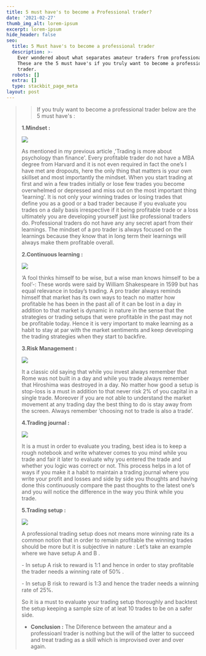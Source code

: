```yaml
---
title: 5 must have's to become a Professional trader?
date: '2021-02-27'
thumb_img_alt: lorem-ipsum
excerpt: lorem-ipsum
hide_header: false
seo:
  title: 5 Must have's to become a professional trader
  description: >-
    Ever wondered about what separates amateur traders from professional ones.
    These are the 5 must have's if you truly want to become a professional
    trader.
  robots: []
  extra: []
  type: stackbit_page_meta
layout: post
---
```

> > If you truly want to become a professional trader below are the 5 must have's :
>
> **1.Mindset :**
>
> ![](http://www.brameshtechanalysis.com/wp-content/uploads/2020/07/mindset.jpg)
>
> As mentioned in my previous article ,'Trading is more about psychology than finance'.
> Every profitable trader do not have a MBA degree from Harvard and it is not even required in fact
> the one’s I have met are dropouts, here the only thing that matters is your own skillset and most
> importantly the mindset. When you start trading at first and win a few trades initially or lose few
> trades you become overwhelmed or depressed and miss out on the most important thing
> ‘learning’. It is not only your winning trades or losing trades that define you as a good or a bad
> trader because if you evaluate you trades on a daily basis irrespective if it being profitable trade or
> a loss ultimately you are developing yourself just like professional traders do. Professional traders
> do not have any any secret apart from their learnings. The mindset of a pro trader is always
> focused on the learnings because they know that in long term their learnings will always make
> them profitable overall.
>
> **2.Continuous learning :**
>
> ![](https://lh3.googleusercontent.com/proxy/boOOM23XbKBbI5Yvd7x6qNM70nx\_8dVwAAFzk_D3QX-daMgpxFxi44C4rmagPq_WT4yonc8tkc6RjQ5bTH6hRdyjGuUv6GS5o-VQnrWPZXqzSZAIQ\_7DP3NdoMvJYwwPElfo6g)
>
> ‘A fool thinks himself to be wise, but a wise man knows himself to be a fool’-: These words were
> said by William Shakespeare in 1599 but has equal relevance in today’s trading. A pro trader
> always reminds himself that market has its own ways to teach no matter how profitable he has
> been in the past all of it can be lost in a day in addition to that market is dynamic in nature in the
> sense that the strategies or trading setups that were profitable in the past may not be profitable
> today. Hence it is very important to make learning as a habit to stay at par with the market
> sentiments and keep developing the trading strategies when they start to backfire.
>
> **3.Risk Management :**
>
> ![](https://thumbor.forbes.com/thumbor/fit-in/1200x0/filters%3Aformat%28jpg%29/https%3A%2F%2Fspecials-images.forbesimg.com%2Fimageserve%2F5ef62970c7e8ff000777baec%2F0x0.jpg)
>
> It a classic old saying that while you invest always remember that Rome was not built in a day and
> while you trade always remember that Hiroshima was destroyed in a day. No matter how good a
> setup is stop-loss is a must in addition to that never risk 2% of you capital in a single trade.
> Moreover if you are not able to understand the market movement at any trading day the best
> thing to do is stay away from the screen. Always remember ‘choosing not to trade is also a trade’.
>
> **4.Trading journal :**
>
> ![](https://www.teachingenglish.org.uk/sites/teacheng/files/images/class_journals_iStock\_000021675732XSmall.jpg)
>
> It is a must in order to evaluate you trading, best idea is to keep a rough notebook and write
> whatever comes to you mind while you trade and fair it later to evaluate why you entered the trade
> and whether you logic was correct or not. This process helps in a lot of ways if you make it a habit
> to maintain a trading journal where you write your profit and losses and side by side you thoughts
> and having done this continuously compare the past thoughts to the latest one’s and you will
> notice the difference in the way you think while you trade.
>
> **5.Trading setup :**
>
> ![](https://devexperts.com/blog/wp-content/uploads/2019/09/twitter-strategy-mobile.png)
>
> A professional trading setup does not means more winning rate its a common notion that in order
> to remain profitable the winning trades should be more but it is subjective in nature : Let’s take an
> example where we have setup A and B .
>
> \- In setup A risk to reward is 1:1 and hence in order to stay profitable the trader needs a winning
> rate of 50% .
>
> \- In setup B risk to reward is 1:3 and hence the trader needs a winning rate of 25%.
>
> So it is a must to evaluate your trading setup thoroughly and backtest the setup keeping a sample
> size of at leat 10 trades to be on a safer side.
>
> *   **Conclusion :** The Diference between the amateur and a professioanl trader is nothing but the will of the latter to succeed and treat trading as a skill which is improvised over and over again.
